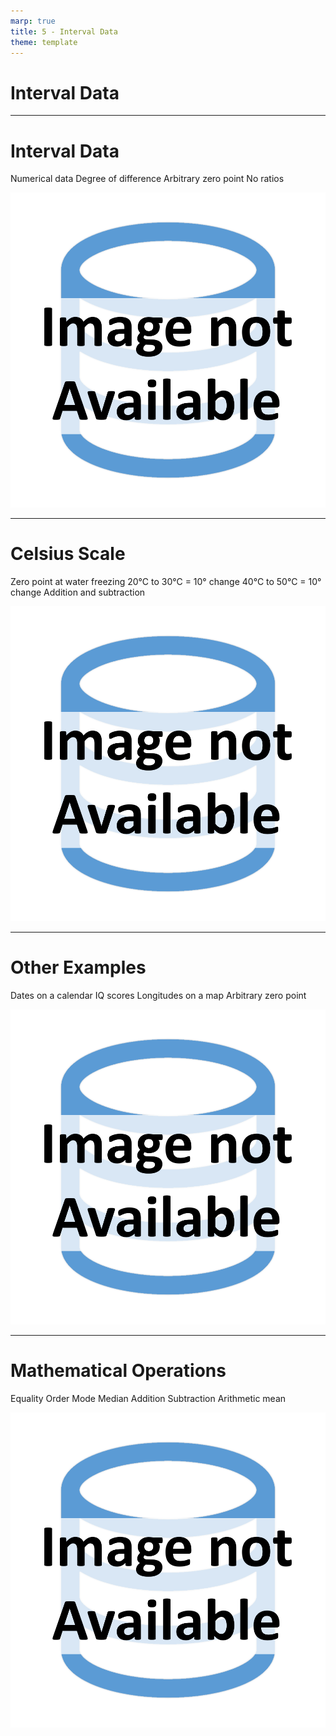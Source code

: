 ```yaml
---
marp: true
title: 5 - Interval Data
theme: template
---
```


<!-- _class: title-only -->

# Interval Data

---

<!-- _class: title-two-content-left-center -->

# Interval Data

Numerical data
Degree of difference
Arbitrary zero point
No ratios

![image A thermometer measuring temperature](images/placeholder.png)

---

<!-- _class: title-two-content-left-center -->

# Celsius Scale

Zero point at water freezing
20°C to 30°C = 10° change
40°C to 50°C = 10° change
Addition and subtraction

![image A thermometer measuring temperature in Celsius](images/placeholder.png)

---

<!-- _class: title-two-content-left-center -->

# Other Examples

Dates on a calendar
IQ scores
Longitudes on a map
Arbitrary zero point

![image A calendar with dates marked](images/placeholder.png)

---

<!-- _class: title-two-content-left-center -->

# Mathematical Operations

Equality
Order
Mode
Median
Addition
Subtraction
Arithmetic mean

![image A calculator](images/placeholder.png)